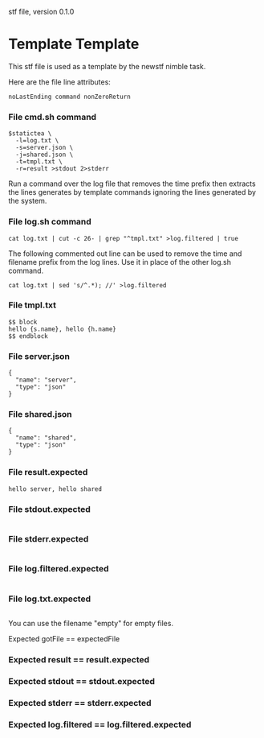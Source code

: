 stf file, version 0.1.0

# Template Template

This stf file is used as a template by the newstf nimble task.

Here are the file line attributes:

~~~
noLastEnding command nonZeroReturn
~~~

### File cmd.sh command

~~~
$statictea \
  -l=log.txt \
  -s=server.json \
  -j=shared.json \
  -t=tmpl.txt \
  -r=result >stdout 2>stderr
~~~

Run a command over the log file that removes the time prefix then
extracts the lines generates by template commands ignoring the lines
generated by the system.

### File log.sh command

~~~
cat log.txt | cut -c 26- | grep "^tmpl.txt" >log.filtered | true
~~~

The following commented out line can be used to remove the time and
filename prefix from the log lines. Use it in place of the other
log.sh command.

~~~
cat log.txt | sed 's/^.*); //' >log.filtered
~~~

### File tmpl.txt

~~~
$$ block
hello {s.name}, hello {h.name}
$$ endblock
~~~

### File server.json

~~~
{
  "name": "server",
  "type": "json"
}
~~~

### File shared.json

~~~
{
  "name": "shared",
  "type": "json"
}
~~~

### File result.expected

~~~
hello server, hello shared
~~~

### File stdout.expected

~~~
~~~

### File stderr.expected

~~~
~~~

### File log.filtered.expected

~~~
~~~

### File log.txt.expected

~~~
~~~

You can use the filename "empty" for empty files.

Expected gotFile == expectedFile

### Expected result == result.expected
### Expected stdout == stdout.expected
### Expected stderr == stderr.expected
### Expected log.filtered == log.filtered.expected
